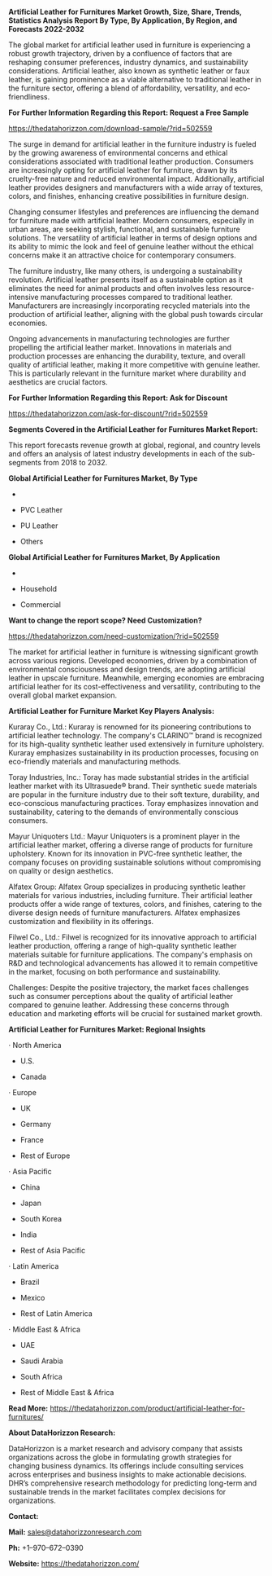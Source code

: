 **Artificial Leather for Furnitures Market Growth, Size, Share, Trends,
Statistics Analysis Report By Type, By Application, By Region, and
Forecasts 2022-2032**

The global market for artificial leather used in furniture is
experiencing a robust growth trajectory, driven by a confluence of
factors that are reshaping consumer preferences, industry dynamics, and
sustainability considerations. Artificial leather, also known as
synthetic leather or faux leather, is gaining prominence as a viable
alternative to traditional leather in the furniture sector, offering a
blend of affordability, versatility, and eco-friendliness.

**For Further Information Regarding this Report: Request a Free Sample**

<https://thedatahorizzon.com/download-sample/?rid=502559>

The surge in demand for artificial leather in the furniture industry is
fueled by the growing awareness of environmental concerns and ethical
considerations associated with traditional leather production. Consumers
are increasingly opting for artificial leather for furniture, drawn by
its cruelty-free nature and reduced environmental impact. Additionally,
artificial leather provides designers and manufacturers with a wide
array of textures, colors, and finishes, enhancing creative
possibilities in furniture design.

Changing consumer lifestyles and preferences are influencing the demand
for furniture made with artificial leather. Modern consumers, especially
in urban areas, are seeking stylish, functional, and sustainable
furniture solutions. The versatility of artificial leather in terms of
design options and its ability to mimic the look and feel of genuine
leather without the ethical concerns make it an attractive choice for
contemporary consumers.

The furniture industry, like many others, is undergoing a sustainability
revolution. Artificial leather presents itself as a sustainable option
as it eliminates the need for animal products and often involves less
resource-intensive manufacturing processes compared to traditional
leather. Manufacturers are increasingly incorporating recycled materials
into the production of artificial leather, aligning with the global push
towards circular economies.

Ongoing advancements in manufacturing technologies are further
propelling the artificial leather market. Innovations in materials and
production processes are enhancing the durability, texture, and overall
quality of artificial leather, making it more competitive with genuine
leather. This is particularly relevant in the furniture market where
durability and aesthetics are crucial factors.

**For Further Information Regarding this Report: Ask for Discount**

<https://thedatahorizzon.com/ask-for-discount/?rid=502559>

**Segments Covered in the Artificial Leather for Furnitures Market
Report:**

This report forecasts revenue growth at global, regional, and country
levels and offers an analysis of latest industry developments in each of
the sub-segments from 2018 to 2032.

**Global Artificial Leather for Furnitures Market, By Type**

-   

-   PVC Leather

-   PU Leather

-   Others

**Global Artificial Leather for Furnitures Market, By Application**

-   

-   Household

-   Commercial

**Want to change the report scope? Need Customization?**

<https://thedatahorizzon.com/need-customization/?rid=502559>

The market for artificial leather in furniture is witnessing significant
growth across various regions. Developed economies, driven by a
combination of environmental consciousness and design trends, are
adopting artificial leather in upscale furniture. Meanwhile, emerging
economies are embracing artificial leather for its cost-effectiveness
and versatility, contributing to the overall global market expansion.

**Artificial Leather for Furniture Market Key Players Analysis:**

Kuraray Co., Ltd.: Kuraray is renowned for its pioneering contributions
to artificial leather technology. The company's CLARINO™ brand is
recognized for its high-quality synthetic leather used extensively in
furniture upholstery. Kuraray emphasizes sustainability in its
production processes, focusing on eco-friendly materials and
manufacturing methods.

Toray Industries, Inc.: Toray has made substantial strides in the
artificial leather market with its Ultrasuede® brand. Their synthetic
suede materials are popular in the furniture industry due to their soft
texture, durability, and eco-conscious manufacturing practices. Toray
emphasizes innovation and sustainability, catering to the demands of
environmentally conscious consumers.

Mayur Uniquoters Ltd.: Mayur Uniquoters is a prominent player in the
artificial leather market, offering a diverse range of products for
furniture upholstery. Known for its innovation in PVC-free synthetic
leather, the company focuses on providing sustainable solutions without
compromising on quality or design aesthetics.

Alfatex Group: Alfatex Group specializes in producing synthetic leather
materials for various industries, including furniture. Their artificial
leather products offer a wide range of textures, colors, and finishes,
catering to the diverse design needs of furniture manufacturers. Alfatex
emphasizes customization and flexibility in its offerings.

Filwel Co., Ltd.: Filwel is recognized for its innovative approach to
artificial leather production, offering a range of high-quality
synthetic leather materials suitable for furniture applications. The
company's emphasis on R&D and technological advancements has allowed it
to remain competitive in the market, focusing on both performance and
sustainability.

Challenges: Despite the positive trajectory, the market faces challenges
such as consumer perceptions about the quality of artificial leather
compared to genuine leather. Addressing these concerns through education
and marketing efforts will be crucial for sustained market growth.

**Artificial Leather for Furnitures Market: Regional Insights**

· North America

-   U.S.

-   Canada

· Europe

-   UK

-   Germany

-   France

-   Rest of Europe

· Asia Pacific

-   China

-   Japan

-   South Korea

-   India

-   Rest of Asia Pacific

· Latin America

-   Brazil

-   Mexico

-   Rest of Latin America

· Middle East & Africa

-   UAE

-   Saudi Arabia

-   South Africa

-   Rest of Middle East & Africa

**Read More:**
<https://thedatahorizzon.com/product/artificial-leather-for-furnitures/>

**About DataHorizzon Research:**

DataHorizzon is a market research and advisory company that assists
organizations across the globe in formulating growth strategies for
changing business dynamics. Its offerings include consulting services
across enterprises and business insights to make actionable decisions.
DHR’s comprehensive research methodology for predicting long-term and
sustainable trends in the market facilitates complex decisions for
organizations.

**Contact:**

**Mail:** <sales@datahorizzonresearch.com>

**Ph:** +1–970–672–0390

**Website:** <https://thedatahorizzon.com/>
